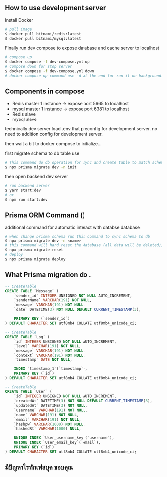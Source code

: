 ## How to use development server

Install Docker 

```bash
# pull image
$ docker pull bitnami/redis:latest
$ docker pull bitnami/mysql:latest
```
Finally run dev compose to expose database and cache server to localhost

```bash
# compose up
$ docker compose -f dev-compose.yml up
# compose down for stop server
$ docker compose -f dev-compose.yml down
# docker compose up command use -d at the end for run it on background.
```
## Components in compose
- Redis master 1 instance -> expose port 5665 to localhost
- mysql master 1 instance -> expose port 6381 to localhost
- Redis slave
- mysql slave

technically dev server load .env that preconfig for development server.
no need to addition config for development server.


then wait a bit to docker compose to initialize... 

first migrate schema to db table use

```bash
# This command do db operation for sync and create table to match schema. 
$ npx prisma migrate dev -n init 
```
then open backend dev server

```bash
# run backend server
$ yarn start:dev
# or
$ npm run start:dev
```

## Prisma ORM Command ()
additional command for automatic interact with databse database
```bash
# when change prisma schema run this command to sync schema to db 
$ npx prisma migrate dev -n <name>
# this command will hard reset the database (all data will be deleted), then do all migration apply.
$ npx prisma migrate reset 
# deploy 
$ npx prisma migrate deploy 
```
## What Prisma migration do .
```sql
-- CreateTable
CREATE TABLE `Message` (
    `sender_id` INTEGER UNSIGNED NOT NULL AUTO_INCREMENT,
    `senderName` VARCHAR(191) NOT NULL,
    `message` VARCHAR(191) NOT NULL,
    `date` DATETIME(3) NOT NULL DEFAULT CURRENT_TIMESTAMP(3),

    PRIMARY KEY (`sender_id`)
) DEFAULT CHARACTER SET utf8mb4 COLLATE utf8mb4_unicode_ci;

-- CreateTable
CREATE TABLE `Log` (
    `id` INTEGER UNSIGNED NOT NULL AUTO_INCREMENT,
    `level` VARCHAR(191) NOT NULL,
    `message` VARCHAR(191) NOT NULL,
    `context` VARCHAR(191) NOT NULL,
    `timestamp` DATE NOT NULL,

    INDEX `timestamp_1`(`timestamp`),
    PRIMARY KEY (`id`)
) DEFAULT CHARACTER SET utf8mb4 COLLATE utf8mb4_unicode_ci;

-- CreateTable
CREATE TABLE `User` (
    `id` INTEGER UNSIGNED NOT NULL AUTO_INCREMENT,
    `createdAt` DATETIME(3) NOT NULL DEFAULT CURRENT_TIMESTAMP(3),
    `updatedAt` DATETIME(3) NOT NULL,
    `username` VARCHAR(191) NOT NULL,
    `name` VARCHAR(191) NOT NULL,
    `email` VARCHAR(191) NOT NULL,
    `hashpw` VARCHAR(1000) NOT NULL,
    `hashedRt` VARCHAR(1000) NULL,

    UNIQUE INDEX `User_username_key`(`username`),
    UNIQUE INDEX `User_email_key`(`email`),
    PRIMARY KEY (`id`)
) DEFAULT CHARACTER SET utf8mb4 COLLATE utf8mb4_unicode_ci;
```

## มีปัญหาไรทักเฟสบุค ขอบคุณ



